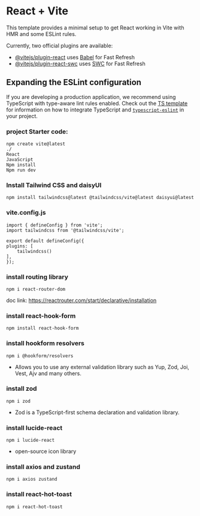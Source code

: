 # React + Vite

This template provides a minimal setup to get React working in Vite with HMR and some ESLint rules.

Currently, two official plugins are available:

- [@vitejs/plugin-react](https://github.com/vitejs/vite-plugin-react/blob/main/packages/plugin-react) uses [Babel](https://babeljs.io/) for Fast Refresh
- [@vitejs/plugin-react-swc](https://github.com/vitejs/vite-plugin-react/blob/main/packages/plugin-react-swc) uses [SWC](https://swc.rs/) for Fast Refresh

## Expanding the ESLint configuration

If you are developing a production application, we recommend using TypeScript with type-aware lint rules enabled. Check out the [TS template](https://github.com/vitejs/vite/tree/main/packages/create-vite/template-react-ts) for information on how to integrate TypeScript and [`typescript-eslint`](https://typescript-eslint.io) in your project.






### project Starter code:

    npm create vite@latest
    ./
    React
    JavaScript
    Npm install
    Npm run dev

### Install Tailwind CSS and daisyUI

    npm install tailwindcss@latest @tailwindcss/vite@latest daisyui@latest

### vite.config.js

    import { defineConfig } from 'vite';
    import tailwindcss from '@tailwindcss/vite';

    export default defineConfig({
    plugins: [
        tailwindcss()
    ],
    });

### install routing library

    npm i react-router-dom

doc link: https://reactrouter.com/start/declarative/installation


### install react-hook-form

    npm install react-hook-form

### install hookform resolvers
    
    npm i @hookform/resolvers

- Allows you to use any external validation library such as Yup, Zod, Joi, Vest, Ajv and many others. 

### install zod

    npm i zod

- Zod is a TypeScript-first schema declaration and validation library.

### install lucide-react

    npm i lucide-react

-  open-source icon library



### install axios and zustand

    npm i axios zustand

### install react-hot-toast

    npm i react-hot-toast








